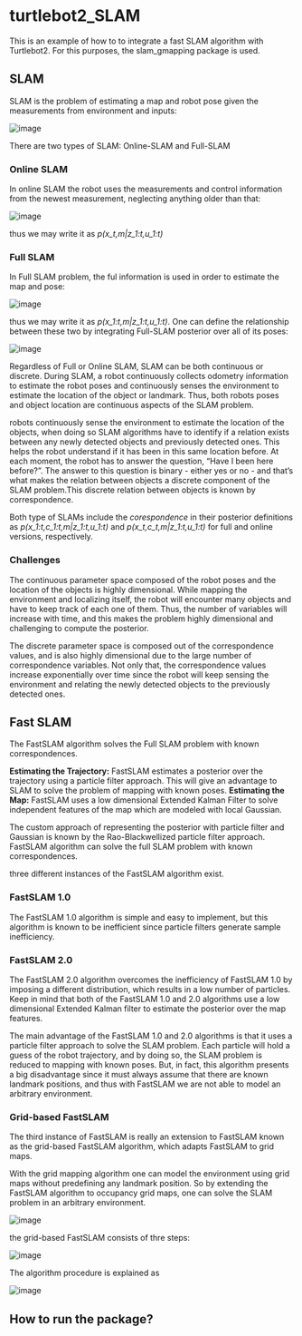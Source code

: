 # turtlebot2_SLAM
This is an example of how to to integrate a fast SLAM algorithm with Turtlebot2. For this purposes, the slam_gmapping package is used.

## SLAM

SLAM is the problem of estimating a map and robot pose given the measurements from environment and inputs:

![image](https://user-images.githubusercontent.com/17289954/103096067-01901c80-4603-11eb-871d-ad83134d9b4e.png)

There are two types of SLAM: Online-SLAM and Full-SLAM

### Online SLAM

In online SLAM the robot uses the measurements and control information from the newest measurement, neglecting anything older than that:

![image](https://user-images.githubusercontent.com/17289954/103096136-40be6d80-4603-11eb-92d6-bcb10ab4ffc5.png)

thus we may write it as *p(x_t,m|z_1:t,u_1:t)*

### Full SLAM

In Full SLAM problem, the ful information is used in order to estimate the map and pose:


![image](https://user-images.githubusercontent.com/17289954/103096257-a14daa80-4603-11eb-961e-0856dfabde00.png)

thus we may write it as *p(x_1:t,m|z_1:t,u_1:t)*. One can define the relationship between these two by integrating Full-SLAM posterior over all of its poses:

![image](https://user-images.githubusercontent.com/17289954/103096366-fab5d980-4603-11eb-9d37-c59713369be5.png)

Regardless of Full or Online SLAM, SLAM can be both continuous or discrete. During SLAM, a robot continuously collects odometry information to estimate the robot poses and continuously senses the environment to estimate the location of the object or landmark. Thus, both robots poses and object location are continuous aspects of the SLAM problem.


robots continuously sense the environment to estimate the location of the objects, when doing so SLAM algorithms have to identify if a relation exists between any newly detected objects and previously detected ones. This helps the robot understand if it has been in this same location before. At each moment, the robot has to answer the question, “Have I been here before?”. The answer to this question is binary - either yes or no - and that’s what makes the relation between objects a discrete component of the SLAM problem.This discrete relation between objects is known by correspondence. 


Both type of SLAMs include the *corespondence* in their posterior definitions as *p(x_1:t,c_1:t,m|z_1:t,u_1:t)* and  *p(x_t,c_t,m|z_1:t,u_1:t)* for full and online versions, respectively.

### Challenges

The continuous parameter space composed of the robot poses and the location of the objects is highly dimensional. While mapping the environment and localizing itself, the robot will encounter many objects and have to keep track of each one of them. Thus, the number of variables will increase with time, and this makes the problem highly dimensional and challenging to compute the posterior. 

The discrete parameter space is composed out of the correspondence values, and is also highly dimensional due to the large number of correspondence variables. Not only that, the correspondence values increase exponentially over time since the robot will keep sensing the environment and relating the newly detected objects to the previously detected ones.


## Fast SLAM

The FastSLAM algorithm solves the Full SLAM problem with known correspondences.

**Estimating the Trajectory:** FastSLAM estimates a posterior over the trajectory using a particle filter approach. This will give an advantage to SLAM to solve the problem of mapping with known poses.
**Estimating the Map:** FastSLAM uses a low dimensional Extended Kalman Filter to solve independent features of the map which are modeled with local Gaussian.

The custom approach of representing the posterior with particle filter and Gaussian is known by the Rao-Blackwellized particle filter approach. FastSLAM algorithm can solve the full SLAM problem with known correspondences. 

three different instances of the FastSLAM algorithm exist.

### FastSLAM 1.0

The FastSLAM 1.0 algorithm is simple and easy to implement, but this algorithm is known to be inefficient since particle filters generate sample inefficiency.

### FastSLAM 2.0

The FastSLAM 2.0 algorithm overcomes the inefficiency of FastSLAM 1.0 by imposing a different distribution, which results in a low number of particles. Keep in mind that both of the FastSLAM 1.0 and 2.0 algorithms use a low dimensional Extended Kalman filter to estimate the posterior over the map features.


The main advantage of the FastSLAM 1.0 and 2.0 algorithms is that it uses a particle filter approach to solve the SLAM problem. Each particle will hold a guess of the robot trajectory, and by doing so, the SLAM problem is reduced to mapping with known poses. But, in fact, this algorithm presents a big disadvantage since it must always assume that there are known landmark positions, and thus with FastSLAM we are not able to model an arbitrary environment.

### Grid-based FastSLAM


The third instance of FastSLAM is really an extension to FastSLAM known as the grid-based FastSLAM algorithm, which adapts FastSLAM to grid maps. 

With the grid mapping algorithm one can model the environment using grid maps without predefining any landmark position. So by extending the FastSLAM algorithm to occupancy grid maps, one can solve the SLAM problem in an arbitrary environment. 


![image](https://user-images.githubusercontent.com/17289954/103097095-6d27b900-4606-11eb-900b-a966e921b1f1.png)

the grid-based FastSLAM consists of thre steps:

![image](https://user-images.githubusercontent.com/17289954/103132599-8df31b80-46a5-11eb-96dc-cbcdc5d5bb7f.png)

The algorithm procedure is explained as

![image](https://user-images.githubusercontent.com/17289954/103132644-e0ccd300-46a5-11eb-815e-c3c65b3ebc4e.png)

## How to run the package?








